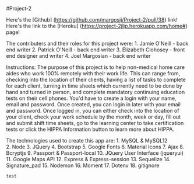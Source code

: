 #Project-2

Here's the [Github] (https://github.com/margosij/Project-2/pull/38) link! Here's the link to the [Heroku] (https://project-2jljp.herokuapp.com/home#) page!

The contributers and their roles for this project were: 
    1. Jamie O'Neill - back end writer 
    2. Patrick O'Neill - back end writer 
    3. Elizabeth Clohosey - front end designer and writer
    4. Joel Margosian - back end writer

Instructions:
    The purpose of this project is to help non-medical home care aides who work 100% remotely with their work life. This can range from, checking into the location of their clients, having a list of tasks to complete for each client, turning in time sheets which currently need to be done by hand and turned in person, and complete mandatory continuing education tests on their cell phones.
    You'd have to create a login with your name, email and password. Once created, you can login in later with your email and password. Once logged in, you can either check into the location of your client, check your work schedule by the month, week or day, fill out and submit shift time sheets, go to the learning center to take certification tests or click the HIPPA Information button to learn more about HIPPA.

The technologies used to create this app are: 
    1. MySQL & MySQL12    
    2. Node 
    3. JQuery 
    4. Bootstrap
    5. Google Fonts
    6. Material Icons 
    7. Ajax 
    8. Bcryptjs
    9. Passport & Passport-local 
    10. JQuery User Interface (jqueryui)
    11. Google Maps API
    12. Express & Express-session
    13. Sequelize
    14. Signature_pad
    15. Nodemon
    16. Moment
    17. Dotenv
    18. gitignore

    test